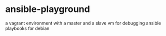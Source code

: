 # ansible-playground
a vagrant environment with a master and a slave vm for debugging ansible playbooks for debian
